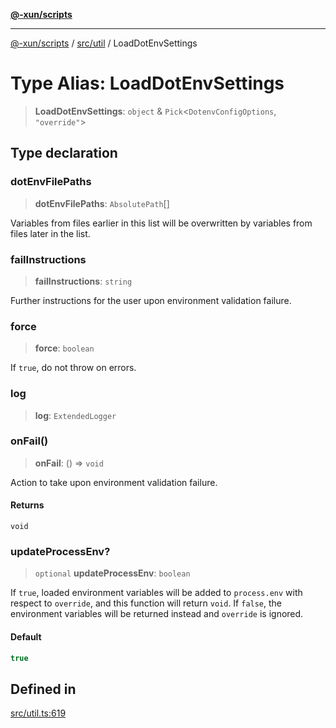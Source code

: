 [**@-xun/scripts**](../../../README.md)

***

[@-xun/scripts](../../../README.md) / [src/util](../README.md) / LoadDotEnvSettings

# Type Alias: LoadDotEnvSettings

> **LoadDotEnvSettings**: `object` & `Pick`\<`DotenvConfigOptions`, `"override"`\>

## Type declaration

### dotEnvFilePaths

> **dotEnvFilePaths**: `AbsolutePath`[]

Variables from files earlier in this list will be overwritten by
variables from files later in the list.

### failInstructions

> **failInstructions**: `string`

Further instructions for the user upon environment validation failure.

### force

> **force**: `boolean`

If `true`, do not throw on errors.

### log

> **log**: `ExtendedLogger`

### onFail()

> **onFail**: () => `void`

Action to take upon environment validation failure.

#### Returns

`void`

### updateProcessEnv?

> `optional` **updateProcessEnv**: `boolean`

If `true`, loaded environment variables will be added to `process.env`
with respect to `override`, and this function will return `void`. If
`false`, the environment variables will be returned instead and
`override` is ignored.

#### Default

```ts
true
```

## Defined in

[src/util.ts:619](https://github.com/Xunnamius/xscripts/blob/28c221bb8a859e69003ba2447e3f5763dc92a0ec/src/util.ts#L619)
